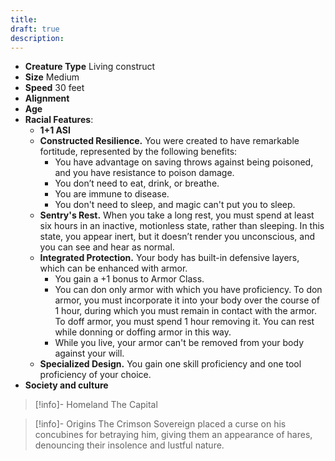 ```yaml
---
title: 
draft: true
description:
---
```

- **Creature Type** Living construct
- **Size** Medium
- **Speed** 30 feet
- **Alignment** 
- **Age** 
- **Racial Features**:
	- **1+1 ASI**
	- **Constructed Resilience.** You were created to have remarkable fortitude, represented by the following benefits:
	    - You have advantage on saving throws against being poisoned, and you have resistance to poison damage.
	    - You don’t need to eat, drink, or breathe.
	    - You are immune to disease.
	    - You don't need to sleep, and magic can't put you to sleep.
	- **Sentry's Rest.** When you take a long rest, you must spend at least six hours in an inactive, motionless state, rather than sleeping. In this state, you appear inert, but it doesn’t render you unconscious, and you can see and hear as normal.
	- **Integrated Protection.** Your body has built-in defensive layers, which can be enhanced with armor.
	    - You gain a +1 bonus to Armor Class.
	    - You can don only armor with which you have proficiency. To don armor, you must incorporate it into your body over the course of 1 hour, during which you must remain in contact with the armor. To doff armor, you must spend 1 hour removing it. You can rest while donning or doffing armor in this way.
	    - While you live, your armor can't be removed from your body against your will.
	- **Specialized Design.** You gain one skill proficiency and one tool proficiency of your choice.
- **Society and culture**
> [!info]- Homeland
> The Capital

> [!info]- Origins
> The Crimson Sovereign placed a curse on his concubines for betraying him, giving them an appearance of hares, denouncing their insolence and lustful nature.
